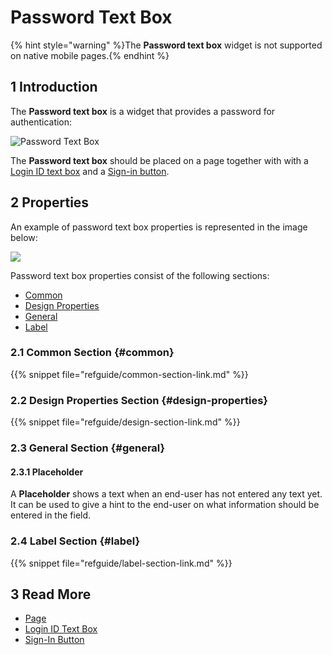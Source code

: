 # Password Text Box

{% hint style="warning" %}The **Password text box** widget is not supported on native mobile pages.{% endhint %}

## 1 Introduction

The **Password text box** is a widget that provides a password for authentication:

![Password Text Box](attachments/authentication-widgets/password-text-box.png)

The **Password text box** should be placed on a page together with  with a [Login ID text box](login-id-text-box) and a [Sign-in button](sign-in-button).

## 2 Properties

An example of password text box properties is represented in the image below:

![](attachments/authentication-widgets/password-text-box-properties.png)


Password text box properties consist of the following sections:

* [Common](#common) 
* [Design Properties](#design-properties)
* [General](#general)
* [Label](#label)

### 2.1 Common Section {#common}

{{% snippet file="refguide/common-section-link.md" %}}

### 2.2 Design Properties Section {#design-properties}

{{% snippet file="refguide/design-section-link.md" %}}

### 2.3 General Section {#general}

#### 2.3.1 Placeholder

A **Placeholder** shows a text when an end-user has not entered any text yet. It can be used to give a hint to the end-user on what information should be entered in the field.

### 2.4 Label Section {#label}

{{% snippet file="refguide/label-section-link.md" %}}

## 3 Read More

* [Page](page)
* [Login ID Text Box](login-id-text-box)
* [Sign-In Button](sign-in-button)